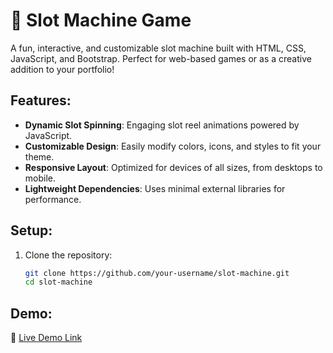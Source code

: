 # 🎰 Slot Machine Game

A fun, interactive, and customizable slot machine built with HTML, CSS, JavaScript, and Bootstrap. Perfect for web-based games or as a creative addition to your portfolio!

## Features:
- **Dynamic Slot Spinning**: Engaging slot reel animations powered by JavaScript.
- **Customizable Design**: Easily modify colors, icons, and styles to fit your theme.
- **Responsive Layout**: Optimized for devices of all sizes, from desktops to mobile.
- **Lightweight Dependencies**: Uses minimal external libraries for performance.

## Setup:
1. Clone the repository:  
   ```bash
   git clone https://github.com/your-username/slot-machine.git
   cd slot-machine
## Demo:
🚀 [Live Demo Link](https://FlowerGodzilla.github.io/slot-machine)

